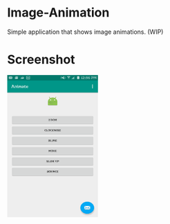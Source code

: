 # Image-Animation
Simple application that shows image animations. (WIP)

# Screenshot
<img src="https://github.com/Fumes007/Image-Animation/blob/master/screenshots/screenshot.png" width="210" height="330"/>
